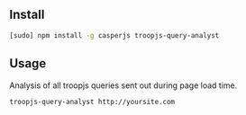 ## Install

```bash
[sudo] npm install -g casperjs troopjs-query-analyst
```

## Usage

Analysis of all troopjs queries sent out during page load time.

```bash
troopjs-query-analyst http://yoursite.com
```




